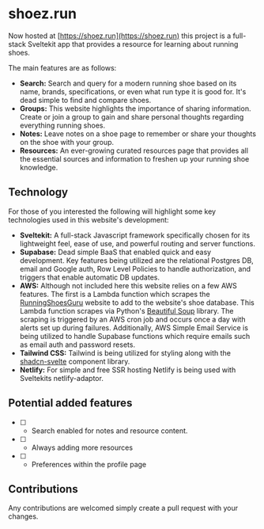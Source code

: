 # shoez.run

Now hosted at [https://shoez.run](https://shoez.run) this project is a full-stack Sveltekit app that provides a resource for learning about running shoes.

The main features are as follows:

- **Search:** Search and query for a modern running shoe based on its name, brands, specifications, or even what run type it is good for. It's dead simple to find and compare shoes.
- **Groups:** This website highlights the importance of sharing information. Create or join a group to gain and share personal thoughts regarding everything running shoes.
- **Notes:** Leave notes on a shoe page to remember or share your thoughts on the shoe with your group.
- **Resources:** An ever-growing curated resources page that provides all the essential sources and information to freshen up your running shoe knowledge.

## Technology

For those of you interested the following will highlight some key technologies used in this website's development:

- **Sveltekit:** A full-stack Javascript framework specifically chosen for its lightweight feel, ease of use, and powerful routing and server functions.
- **Supabase:** Dead simple BaaS that enabled quick and easy development. Key features being utilized are the relational Postgres DB, email and Google auth, Row Level Policies to handle authorization, and triggers that enable automatic DB updates.
- **AWS:** Although not included here this website relies on a few AWS features. The first is a Lambda function which scrapes the [RunningShoesGuru](https://www.runningshoesguru.com/) website to add to the website's shoe database. This Lambda function scrapes via Python's [Beautiful Soup](https://pypi.org/project/beautifulsoup4/) library. The scraping is triggered by an AWS cron job and occurs once a day with alerts set up during failures. Additionally, AWS Simple Email Service is being utilized to handle Supabase functions which require emails such as email auth and password resets.
- **Tailwind CSS:** Tailwind is being utilized for styling along with the [shadcn-svelte](https://www.shadcn-svelte.com/) component library.
- **Netlify:** For simple and free SSR hosting Netlify is being used with Sveltekits netlify-adaptor.

## Potential added features

- [ ] - Search enabled for notes and resource content.
- [ ] - Always adding more resources
- [ ] - Preferences within the profile page

## Contributions

Any contributions are welcomed simply create a pull request with your changes.
